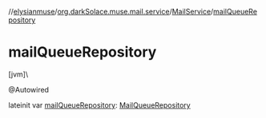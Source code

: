 //[elysianmuse](../../../index.md)/[org.darkSolace.muse.mail.service](../index.md)/[MailService](index.md)/[mailQueueRepository](mail-queue-repository.md)

# mailQueueRepository

[jvm]\

@Autowired

lateinit var [mailQueueRepository](mail-queue-repository.md): [MailQueueRepository](../../org.darkSolace.muse.mail.repository/-mail-queue-repository/index.md)

